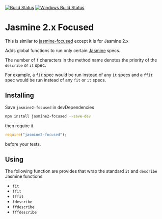 [![Build Status](https://travis-ci.org/UziTech/jasmine2-focused.png)](https://travis-ci.org/UziTech/jasmine2-focused)
[![Windows Build Status](https://ci.appveyor.com/api/projects/status/hw8plj2yq94aqahq?svg=true)](https://ci.appveyor.com/project/UziTech/jasmine2-focused)

# Jasmine 2.x Focused

This is similar to [jasmine-focused](https://github.com/atom/jasmine-focused) except it is for Jasmine 2.x

Adds global functions to run only certain [Jasmine](https://github.com/pivotal/jasmine) specs.

The number of `f` characters in the method name denotes the priority of the `describe` or `it` spec.

For example, a `fit` spec would be run instead of any `it` specs and a `ffit` spec would be run instead of any `fit` or `it` specs.

## Installing

Save `jasmine2-focused` in devDependencies

```sh
npm install jasmine2-focused --save-dev
```

then require it

```js
require("jasmine2-focused");
```

before your tests.

## Using

The following function are provides that wrap the standard `it` and `describe` Jasmine functions.

  * `fit`
  * `ffit`
  * `fffit`
  * `fdescribe`
  * `ffdescribe`
  * `fffdescribe`
